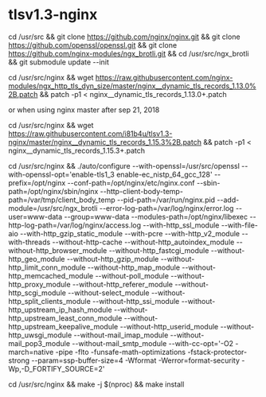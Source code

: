 # tlsv1.3-nginx

cd /usr/src && git clone https://github.com/nginx/nginx.git && git clone https://github.com/openssl/openssl.git && git clone https://github.com/nginx-modules/ngx_brotli.git && cd /usr/src/ngx_brotli && git submodule update --init

cd /usr/src/nginx && wget https://raw.githubusercontent.com/nginx-modules/ngx_http_tls_dyn_size/master/nginx__dynamic_tls_records_1.13.0%2B.patch && patch -p1 < nginx__dynamic_tls_records_1.13.0+.patch

or when using nginx master after sep 21, 2018

cd /usr/src/nginx && wget https://raw.githubusercontent.com/i81b4u/tlsv1.3-nginx/master/nginx__dynamic_tls_records_1.15.3%2B.patch && patch -p1 < nginx__dynamic_tls_records_1.15.3+.patch

cd /usr/src/nginx && ./auto/configure --with-openssl=/usr/src/openssl --with-openssl-opt='enable-tls1_3 enable-ec_nistp_64_gcc_128' --prefix=/opt/nginx --conf-path=/opt/nginx/etc/nginx.conf --sbin-path=/opt/nginx/sbin/nginx --http-client-body-temp-path=/var/tmp/client_body_temp --pid-path=/var/run/nginx.pid --add-module=/usr/src/ngx_brotli --error-log-path=/var/log/nginx/error.log --user=www-data --group=www-data --modules-path=/opt/nginx/libexec --http-log-path=/var/log/nginx/access.log --with-http_ssl_module --with-file-aio --with-http_gzip_static_module --with-pcre --with-http_v2_module --with-threads --without-http-cache --without-http_autoindex_module --without-http_browser_module --without-http_fastcgi_module --without-http_geo_module --without-http_gzip_module --without-http_limit_conn_module --without-http_map_module --without-http_memcached_module --without-poll_module --without-http_proxy_module --without-http_referer_module --without-http_scgi_module --without-select_module --without-http_split_clients_module --without-http_ssi_module --without-http_upstream_ip_hash_module --without-http_upstream_least_conn_module --without-http_upstream_keepalive_module --without-http_userid_module --without-http_uwsgi_module --without-mail_imap_module --without-mail_pop3_module --without-mail_smtp_module --with-cc-opt='-O2 -march=native -pipe -flto -funsafe-math-optimizations -fstack-protector-strong --param=ssp-buffer-size=4 -Wformat -Werror=format-security -Wp,-D_FORTIFY_SOURCE=2'

cd /usr/src/nginx && make -j $(nproc) && make install
